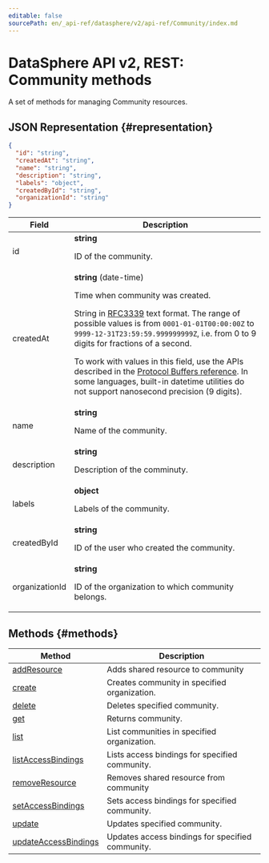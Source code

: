 ```yaml
---
editable: false
sourcePath: en/_api-ref/datasphere/v2/api-ref/Community/index.md
---
```


# DataSphere API v2, REST: Community methods
A set of methods for managing Community resources.
## JSON Representation {#representation}
```json 
{
  "id": "string",
  "createdAt": "string",
  "name": "string",
  "description": "string",
  "labels": "object",
  "createdById": "string",
  "organizationId": "string"
}
```
 
Field | Description
--- | ---
id | **string**<br><p>ID of the community.</p> 
createdAt | **string** (date-time)<br><p>Time when community was created.</p> <p>String in <a href="https://www.ietf.org/rfc/rfc3339.txt">RFC3339</a> text format. The range of possible values is from ``0001-01-01T00:00:00Z`` to ``9999-12-31T23:59:59.999999999Z``, i.e. from 0 to 9 digits for fractions of a second.</p> <p>To work with values in this field, use the APIs described in the <a href="https://developers.google.com/protocol-buffers/docs/reference/overview">Protocol Buffers reference</a>. In some languages, built-in datetime utilities do not support nanosecond precision (9 digits).</p> 
name | **string**<br><p>Name of the community.</p> 
description | **string**<br><p>Description of the comminuty.</p> 
labels | **object**<br><p>Labels of the community.</p> 
createdById | **string**<br><p>ID of the user who created the community.</p> 
organizationId | **string**<br><p>ID of the organization to which community belongs.</p> 

## Methods {#methods}
Method | Description
--- | ---
[addResource](addResource.md) | Adds shared resource to community
[create](create.md) | Creates community in specified organization.
[delete](delete.md) | Deletes specified community.
[get](get.md) | Returns community.
[list](list.md) | List communities in specified organization.
[listAccessBindings](listAccessBindings.md) | Lists access bindings for specified community.
[removeResource](removeResource.md) | Removes shared resource from community
[setAccessBindings](setAccessBindings.md) | Sets access bindings for specified community.
[update](update.md) | Updates specified community.
[updateAccessBindings](updateAccessBindings.md) | Updates access bindings for specified community.